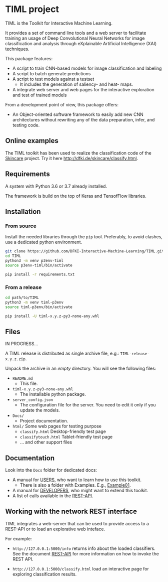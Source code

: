 # TIML project

TIML is the Toolkit for Interactive Machine Learning.

It provides a set of command line tools and a web server to facilitate training an usage of Deep Convolutional Neural Networks for image classification and analysis through eXplainable Artificial Intelligence (XAI) techniques.

This package features:

* A script to train CNN-based models for image classification and labeling
* A script to batch generate predictions
* A script to test models against a testset
  * It includes the generation of saliency- and heat- maps.
* A integrate web server and web pages for the interactive exploration and test of trained models

From a development point of view, this package offers:

* An Object-oriented software framework to easily add new CNN architectures without rewriting any of the data preparation, infer, and testing code.

## Online examples

The TIML toolkit has been used to realize the classification code of the [Skincare](https://medicalcps.dfki.de/?page_id=1056) project. Try it here <http://dfki.de/skincare/classify.html>.

## Requirements

A system with Python 3.6 or 3.7 already installed.

The framework is build on the top of Keras and TensofFlow libraries.

## Installation

### From source

Install the needed libraries through the `pip` tool. Preferably, to avoid clashes, use a dedicated python environment.

```bash
git clone https://github.com/DFKI-Interactive-Machine-Learning/TIML.git
cd TIML
python3 -m venv p3env-timl
source p3env-timl/bin/activate

pip install -r requirements.txt
```

### From a release

```bash
cd path/to/TIML
python3 -m venv timl-p3env
source timl-p3env/bin/activate

pip install -U timl-x.y.z-py3-none-any.whl
```

## Files

IN PROGRESS...

A TIML release is distributed as single archive file, e.g.: `TIML-release-x.y.z.zip`.

Unpack the archive in an _empty_ directory.
You will see the following files:

* `README.md`
  * This file.
* `timl-x.y.z-py3-none-any.whl`
  * The installable python package.
* `server_config.json`
    * The configuration file for the server. You need to edit it only if you update the models.
* `Docs/`
    * Project documentation.
* `html/` Some web pages for testing purpose
  * `classify.html` Desktop-friendly test page
  * `classifytouch.html` Tablet-friendly test page
  * ... and other support files

## Documentation

Look into the `Docs` folder for dedicated docs:

* A manual for [USERS](Docs/USERS.md), who want to learn how to use this toolkit.
  * There is also a folder with Examples. E.g., [Example01](Examples/Example01/README.md).
* A manual for [DEVELOPERS](Docs/DEVELOPERS.md), who might want to extend this toolkit.
* A list of calls available in the [REST-API](Docs/REST-API.md).


## Working with the network REST interface

TIML integrates a web-server that can be used to provide access to a REST-API or to load an explorative web inteface.

For example:

* `http://127.0.0.1:5000/info` returns info about the loaded classifiers.
   See the document [REST-API](Docs/REST-API.md) for more information on how to invoke the REST API.

* `http://127.0.0.1:5000/classify.html` load an interactive page for exploring classification results.

